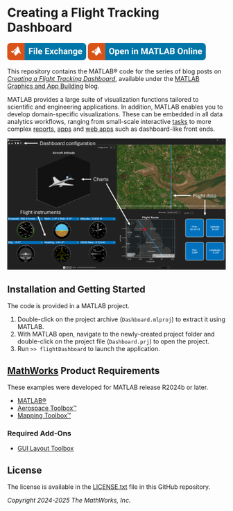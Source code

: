 # Creating a Flight Tracking Dashboard

[![View Creating a Flight Tracking Dashboard on File Exchange](Images/matlab-file-exchange.svg)](https://www.mathworks.com/matlabcentral/fileexchange/)
[![Open in MATLAB Online](Images/open-in-matlab-online.svg)](https://matlab.mathworks.com/open/github/v1?repo=mathworks/flight-dashboard&project=Dashboard.prj)

This repository contains the MATLAB® code for the series of blog posts on [_Creating a Flight Tracking Dashboard_](https://blogs.mathworks.com/graphics-and-apps/2024/02/08/creating-a-flight-tracking-dashboard-part-1-visualizing-an-aircraft/), available under the [MATLAB Graphics and App Building](https://blogs.mathworks.com/graphics-and-apps/) blog.

MATLAB provides a large suite of visualization functions tailored to scientific and engineering applications. 
In addition, MATLAB enables you to develop domain-specific visualizations. 
These can be embedded in all data analytics workflows, ranging from small-scale 
interactive [tasks](https://www.mathworks.com/help/releases/R2024b/matlab/develop-live-editor-tasks.html) 
to more complex [reports](https://www.mathworks.com/products/matlab-report-generator.html), 
[apps](https://www.mathworks.com/products/matlab/app-designer.html) and 
[web apps](https://www.mathworks.com/products/matlab-web-app-server.html) 
such as dashboard-like front ends.

![](Images/FlightDashboard.png)

## Installation and Getting Started
The code is provided in a MATLAB project.
1. Double-click on the project archive (`Dashboard.mlproj`) to extract it using MATLAB.
2. With MATLAB open, navigate to the newly-created project folder and double-click on the project file (`Dashboard.prj`) to open the project.
3. Run `>> flightDashboard` to launch the application.

## [MathWorks](https://www.mathworks.com) Product Requirements

These examples were developed for MATLAB release R2024b or later.
- [MATLAB&reg;](https://www.mathworks.com/products/matlab.html)
- [Aerospace Toolbox&trade;](https://www.mathworks.com/products/aerospace-toolbox.html)
- [Mapping Toolbox&trade;](https://www.mathworks.com/products/mapping.html)

### Required Add-Ons
- [GUI Layout Toolbox](https://www.mathworks.com/matlabcentral/fileexchange/47982-gui-layout-toolbox)

## License
The license is available in the [LICENSE.txt](LICENSE.txt) file in this GitHub repository.

_Copyright 2024-2025 The MathWorks, Inc._